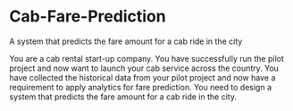 # Cab-Fare-Prediction
A system that predicts the fare amount for a cab ride in the city

You are a cab rental start-up company. You have successfully run the pilot project and
now want to launch your cab service across the country. You have collected the
historical data from your pilot project and now have a requirement to apply analytics for
fare prediction. You need to design a system that predicts the fare amount for a cab ride
in the city.

